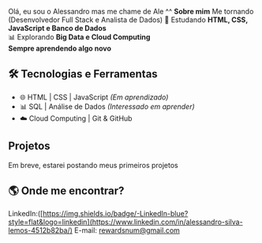 Olá, eu sou o Alessandro mas me chame de Ale ^^
                  **Sobre mim**
Me tornando (Desenvolvedor Full Stack e Analista de Dados) 
🎯 Estudando **HTML, CSS, JavaScript e Banco de Dados**  
📊 Explorando **Big Data e Cloud Computing**  
         **Sempre aprendendo algo novo**  

## 🛠️ Tecnologias e Ferramentas  
- 🌐 HTML | CSS | JavaScript *(Em aprendizado)*  
- 📊 SQL | Análise de Dados *(Interessado em aprender)*  
- ☁️ Cloud Computing | Git & GitHub  

##  Projetos  
  Em breve, estarei postando meus primeiros projetos 

## 🌎 Onde me encontrar?  
LinkedIn:([https://img.shields.io/badge/-LinkedIn-blue?style=flat&logo=linkedin](https://www.linkedin.com/in/alessandro-silva-lemos-4512b82ba/) 
E-mail: rewardsnum@gmail.com

